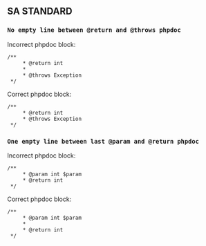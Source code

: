 ## SA STANDARD

### `No empty line between @return and @throws phpdoc`

Incorrect phpdoc block:
```
/**
     * @return int
     *
     * @throws Exception
 */
```

Correct phpdoc block:
```
/**
     * @return int
     * @throws Exception
 */
```

### `One empty line between last @param and @return phpdoc`

Incorrect phpdoc block:
```
/**
     * @param int $param
     * @return int
 */
```

Correct phpdoc block:
```
/**
     * @param int $param
     *
     * @return int
 */
```
